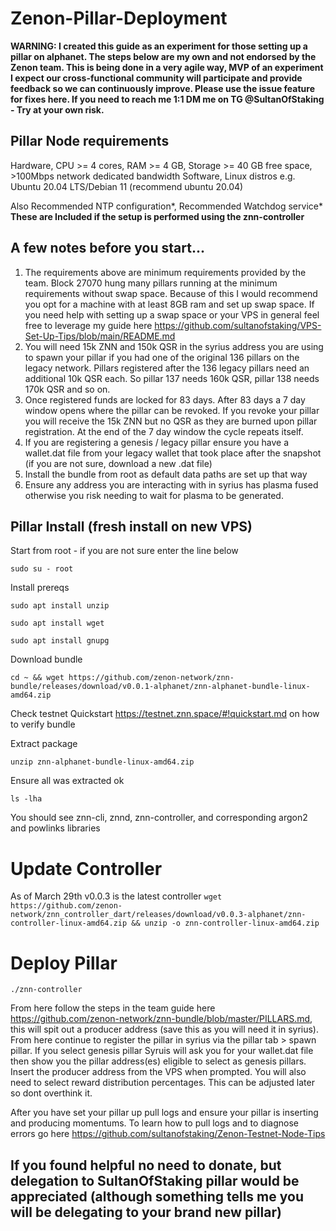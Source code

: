# Zenon-Pillar-Deployment

**WARNING: I created this guide as an experiment for those setting up a pillar on alphanet. The steps below are my own and not endorsed by the Zenon team. This is being done in a very agile way, MVP of an experiment I expect our cross-functional community will participate and provide feedback so we can continuously improve. Please use the issue feature for fixes here. If you need to reach me 1:1 DM me on TG @SultanOfStaking - Try at your own risk.**

## Pillar Node requirements

Hardware, CPU >= 4 cores, RAM >= 4 GB, Storage >= 40 GB free space, >100Mbps network dedicated bandwidth
Software, Linux distros e.g. Ubuntu 20.04 LTS/Debian 11 (recommend ubuntu 20.04)

Also Recommended NTP configuration*, Recommended Watchdog service* **These are Included if the setup is performed using the znn-controller**

## A few notes before you start...
1. The requirements above are minimum requirements provided by the team. Block 27070 hung many pillars running at the minimum requirements without swap space. Because of this I would recommend you opt for a machine with at least 8GB ram and set up swap space. If you need help with setting up a swap space or your VPS in general feel free to leverage my guide here https://github.com/sultanofstaking/VPS-Set-Up-Tips/blob/main/README.md
2. You will need 15k ZNN and 150k QSR in the syrius address you are using to spawn your pillar if you had one of the original 136 pillars on the legacy network. Pillars registered after the 136 legacy pillars need an additional 10k QSR each. So pillar 137 needs 160k QSR, pillar 138 needs 170k QSR and so on.
3. Once registered funds are locked for 83 days. After 83 days a 7 day window opens where the pillar can be revoked. If you revoke your pillar you will receive the 15k ZNN but no QSR as they are burned upon pillar registration. At the end of the 7 day window the cycle repeats itself.
4. If you are registering a genesis / legacy pillar ensure you have a wallet.dat file from your legacy wallet that took place after the snapshot (if you are not sure, download a new .dat file)
5. Install the bundle from root as default data paths are set up that way
7. Ensure any address you are interacting with in syrius has plasma fused otherwise you risk needing to wait for plasma to be generated.

## Pillar Install (fresh install on new VPS)
Start from root - if you are not sure enter the line below

`sudo su - root`

Install prereqs

`sudo apt install unzip`

`sudo apt install wget`

`sudo apt install gnupg`

Download bundle

`cd ~ && wget https://github.com/zenon-network/znn-bundle/releases/download/v0.0.1-alphanet/znn-alphanet-bundle-linux-amd64.zip`

Check testnet Quickstart https://testnet.znn.space/#!quickstart.md on how to verify bundle

Extract package

`unzip znn-alphanet-bundle-linux-amd64.zip`

Ensure all was extracted ok

`ls -lha`

You should see znn-cli, znnd, znn-controller, and corresponding argon2 and powlinks libraries

# Update Controller
As of March 29th v0.0.3 is the latest controller
`wget https://github.com/zenon-network/znn_controller_dart/releases/download/v0.0.3-alphanet/znn-controller-linux-amd64.zip && unzip -o znn-controller-linux-amd64.zip`

# Deploy Pillar 

`./znn-controller`

From here follow the steps in the team guide here https://github.com/zenon-network/znn-bundle/blob/master/PILLARS.md, this will spit out a producer address (save this as you will need it in syrius). From here continue to register the pillar in syrius via the pillar tab > spawn pillar. If you select genesis pillar Syruis will ask you for your wallet.dat file then show you the pillar address(es) eligible to select as genesis pillars. Insert the producer address from the VPS when prompted. You will also need to select reward distribution percentages. This can be adjusted later so dont overthink it.

After you have set your pillar up pull logs and ensure your pillar is inserting and producing momentums. To learn how to pull logs and to diagnose errors go here https://github.com/sultanofstaking/Zenon-Testnet-Node-Tips

## If you found helpful no need to donate, but delegation to SultanOfStaking pillar would be appreciated (although something tells me you will be delegating to your brand new pillar)
